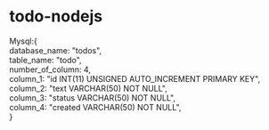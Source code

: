 # todo-nodejs  
Mysql:{  
  database_name: "todos",  
  table_name: "todo",  
  number_of_column: 4,  
  column_1: "id INT(11) UNSIGNED AUTO_INCREMENT PRIMARY KEY",  
  column_2: "text VARCHAR(50) NOT NULL",  
  column_3: "status VARCHAR(50) NOT NULL",  
  column_4: "created VARCHAR(50) NOT NULL",  
}  
